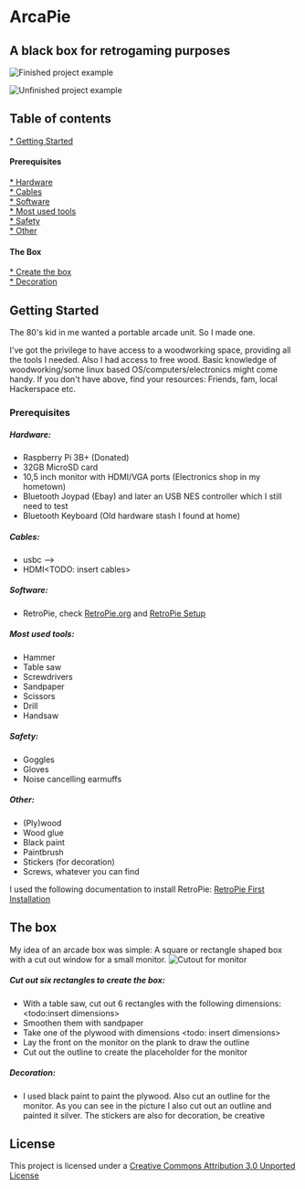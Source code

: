 # ArcaPie
## A black box for retrogaming purposes
![Finished project example](https://www.prisamsterdam.com/img/arcapie/arcadebox.jpeg)

![Unfinished project example](https://www.prisamsterdam.com/img/arcapie/IMG_20190308_185644.jpg)

## Table of contents
[* Getting Started](https://github.com/sosgasm/ArcaPie#getting-started)
#### Prerequisites
[* Hardware](https://github.com/sosgasm/ArcaPie#hardware)<br>
[* Cables](https://github.com/sosgasm/ArcaPie#cables)<br>
[* Software](https://github.com/sosgasm/ArcaPie#software)<br>
[* Most used tools](https://github.com/sosgasm/ArcaPie#most-used-tools)<br>
[* Safety](https://github.com/sosgasm/ArcaPie#safety)<br>
[* Other](https://github.com/sosgasm/ArcaPie#other)<br>
#### The Box
[* Create the box](https://github.com/sosgasm/ArcaPie#cut-out-six-rectangles-to-create-the-box)<br>
[* Decoration](https://github.com/sosgasm/ArcaPie#decoration)

## Getting Started
The 80's kid in me wanted a portable arcade unit. So I made one. 

I've got the privilege to have access to a woodworking space, providing all the tools I needed. Also I had access to free wood. 
Basic knowledge of woodworking/some linux based OS/computers/electronics might come handy.
If you don't have above, find your resources: Friends, fam, local Hackerspace etc.

### Prerequisites

##### Hardware:
* Raspberry Pi 3B+ (Donated)
* 32GB MicroSD card
* 10,5 inch monitor with HDMI/VGA ports (Electronics shop in my hometown)
* Bluetooth Joypad (Ebay) and later an USB NES controller which I still need to test
* Bluetooth Keyboard (Old hardware stash I found at home)

##### Cables:
* usbc --> 
* HDMI<TODO: insert cables>

##### Software:
* RetroPie, check [RetroPie.org](https://retropie.org.uk/) and [RetroPie Setup](https://github.com/RetroPie/RetroPie-Setup/wiki)

##### Most used tools:
* Hammer                                                                                                 
* Table saw                                  
* Screwdrivers                                                                                            
* Sandpaper 
* Scissors
* Drill
* Handsaw


##### Safety:
* Goggles
* Gloves
* Noise cancelling earmuffs

##### Other:
* (Ply)wood
* Wood glue
* Black paint
* Paintbrush
* Stickers (for decoration)
* Screws, whatever you can find

I used the following documentation to install RetroPie:
[RetroPie First Installation](https://github.com/RetroPie/RetroPie-Setup/wiki/First-Installation)

## The box
My idea of an arcade box was simple: A square or rectangle shaped box with a cut out window for a small monitor.
![Cutout for monitor](https://www.prisamsterdam.com/img/arcapie/frontbox.jpg)

##### Cut out six rectangles to create the box:
* With a table saw, cut out 6 rectangles with the following  dimensions: <todo:insert dimensions>
* Smoothen them with sandpaper
* Take one of the plywood with dimensions <todo: insert dimensions>
* Lay the front on the monitor on the plank to draw the outline
* Cut out the outline to create the placeholder for the monitor

##### Decoration:
* I used black paint to paint the plywood. Also cut an outline for the monitor. As you can see in the picture I also cut out an outline and painted it silver.
The stickers are also for decoration, be creative 

## License

This project is licensed under a [Creative Commons Attribution 3.0 Unported License](https://creativecommons.org/licenses/by/3.0/)



